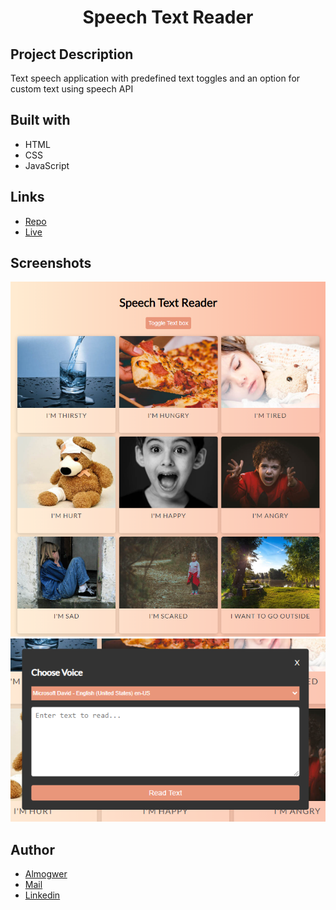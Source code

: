 <h1 align="center">Speech Text Reader</h1>

## Project Description

Text speech application with predefined text toggles and an option for custom text using speech API

## Built with

- HTML
- CSS
- JavaScript

## Links

- [Repo](https://github.com/AlmogWer/speech-text-reader "Speech-text-reader Repo")
- [Live](https://almogwer.github.io/speech-text-reader/ "Live View")

## Screenshots

![](img/Capture.PNG "Home Page")
![](img/Capture2.PNG "Custom text")

## Author

- [Almogwer](https://github.com/almogwer)
- [Mail](mailto:Almogish@gmail.com?Subject=Hi% "Hi!")
- [Linkedin](https://www.linkedin.com/in/almogwertzberger/)
